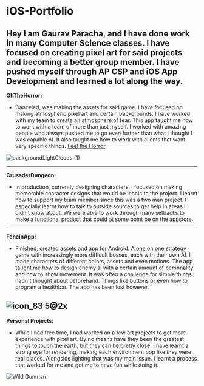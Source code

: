 # iOS-Portfolio
Hey I am Gaurav Paracha, and I have done work in many Computer Science classes. I have focused on creating pixel art for said projects and becoming a better group member. I have pushed myself through AP CSP and iOS App Development and learned a lot along the way.
---------------------------------------------------------------------------------------------------------
**OhTheHorror:**
- Canceled, was making the assets for said game. I have focused on making atmospheric pixel art and certain backgrounds. I have worked with my team to create an atmosphere of fear. This app taught me how to work with a team of more than just myself. I worked with amazing people who always pushed me to go even further than what I thought I was capable of. It also taught me how to work with clients that want very specific things.
[Feel the Horror](https://github.com/EvanRista/OhTheHorror.git)

![backgroundLightClouds (1)](https://user-images.githubusercontent.com/98774992/161837598-30cd039f-9c59-430a-a4f2-1224f0c2f7fe.gif)

---------------------------------------------------------------------------------------------------------
**CrusaderDungeon:**
- In production, currently designing characters. I focused on making memorable character designs that would be iconic to the project. I learnt how to support my team member since this was a two man project. I especially learnt how to talk to outside sources to get help in areas I didn't know about. We were able to work through many setbacks to make a functional product that could at some point be on the appstore. 


---------------------------------------------------------------------------------------------------------
**FencinApp:** 
- Finished, created assets and app for Android. A one on one strategy game with increasingly more difficult bosses, each with their own AI. I made characters of different colors, assets and even motions. The app taught me how to design enemy ai with a certain amount of personality and how to show movement. It was often a challenge for simple things I hadn't thought about beforehand. Things like buttons or even how to program a healthbar. The app has been lost however.

![icon_83 5@2x](https://user-images.githubusercontent.com/98774992/171931212-42c08c7f-37ca-4241-b7d1-9f1de33900b5.png)
---------------------------------------------------------------------------------------------------------
**Personal Projects:**
- While I had free time, I had worked on a few art projects to get more experience with pixel art. By no means have they been the greatest things to touch the earth, but they can be pretty close. I have learnt a strong eye for rendering, making each environment pop like they were real places. Alongside lighting that was my main issue. I learnt a process that worked for me and got me to have fun while doing it.

![Wild Gunman](https://user-images.githubusercontent.com/98774992/161839264-c1a71513-b7f3-4a21-924e-bc6010087b3d.png)
